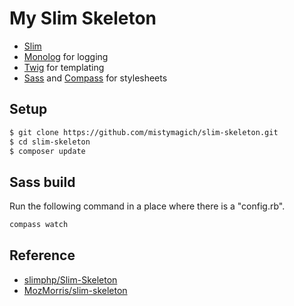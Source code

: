 # My Slim Skeleton

* [Slim](http://www.slimframework.com/)
* [Monolog](https://github.com/Seldaek/monolog) for logging
* [Twig](http://twig.sensiolabs.org/) for templating
* [Sass](http://sass-lang.com/) and [Compass](http://compass-style.org/) for stylesheets

## Setup

```bash
$ git clone https://github.com/mistymagich/slim-skeleton.git
$ cd slim-skeleton
$ composer update
```

## Sass build

Run the following command in a place where there is a "config.rb".

```bash
compass watch
```

## Reference

* [slimphp/Slim-Skeleton](https://github.com/slimphp/Slim-Skeleton)
* [MozMorris/slim-skeleton](https://github.com/MozMorris/slim-skeleton)

